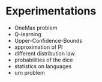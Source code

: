 # Experimentations

* OneMax problem
* Q-learning
* Upper-Confidence-Bounds
* approximation of PI
* different distribution law
* probabilities of the dice
* statistics on languages	
* urn problem	
